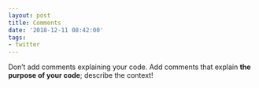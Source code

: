 ```yaml
---
layout: post
title: Comments
date: '2018-12-11 08:42:00'
tags:
- twitter
---
```


Don’t add comments explaining your code. Add comments that explain __the purpose of your code__; describe the context!